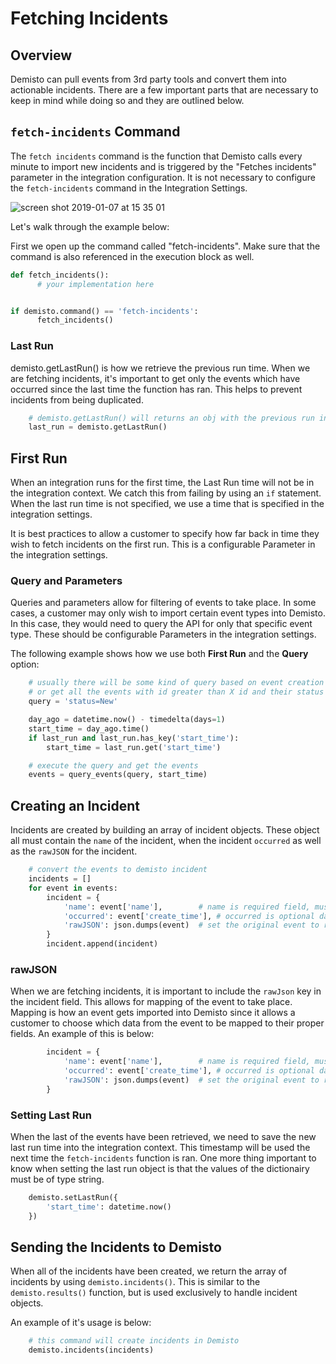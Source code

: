 # Fetching Incidents

## Overview
Demisto can pull events from 3rd party tools and convert them into actionable incidents. There are a few important parts that are necessary to keep in mind while doing so and they are outlined below.

## ```fetch-incidents``` Command
The ```fetch incidents``` command is the function that Demisto calls every minute to import new incidents and is triggered by the "Fetches incidents" parameter in the integration configuration. It is not necessary to configure the ```fetch-incidents``` command in the Integration Settings.

![screen shot 2019-01-07 at 15 35 01](https://user-images.githubusercontent.com/42912128/50771147-6aedb800-1292-11e9-833f-b5dd13e3507b.png)


Let's walk through the example below:

First we open up the command called "fetch-incidents". Make sure that the command is also referenced in the execution block as well.

```python
def fetch_incidents():
      # your implementation here


if demisto.command() == 'fetch-incidents':
      fetch_incidents()

```

### Last Run
demisto.getLastRun() is how we retrieve the previous run time. When we are fetching incidents, it's important to get only the events which have occurred since the last time the function has ran. This helps to prevent incidents from being duplicated.

```python
    # demisto.getLastRun() will returns an obj with the previous run in it.
    last_run = demisto.getLastRun()
```

## First Run
When an integration runs for the first time, the Last Run time will not be in the integration context. We catch this from failing by using an ```if``` statement. When the last run time is not specified, we use a time that is specified in the integration settings.

It is best practices to allow a customer to specify how far back in time they wish to fetch incidents on the first run. This is a configurable Parameter in the integration settings.

### Query and Parameters

Queries and parameters allow for filtering of events to take place. In some cases, a customer may only wish to import certain event types into Demisto. In this case, they would need to query the API for only that specific event type. These should be configurable Parameters in the integration settings.

The following example shows how we use both **First Run** and the **Query** option:
```python
    # usually there will be some kind of query based on event creation date, 
    # or get all the events with id greater than X id and their status is New
    query = 'status=New'

    day_ago = datetime.now() - timedelta(days=1) 
    start_time = day_ago.time()
    if last_run and last_run.has_key('start_time'):
        start_time = last_run.get('start_time')

    # execute the query and get the events
    events = query_events(query, start_time)
```

## Creating an Incident
Incidents are created by building an array of incident objects. These object all must contain the ```name``` of the incident, when the incident ```occurred``` as well as the ```rawJSON``` for the incident.

```python
    # convert the events to demisto incident 
    incidents = []
    for event in events:
        incident = {
            'name': event['name'],        # name is required field, must be set
            'occurred': event['create_time'], # occurred is optional date
            'rawJSON': json.dumps(event)  # set the original event to rawJSON, this will allow mapping of the event. Don't forget to `json.dumps`
        }
        incident.append(incident)
```

### rawJSON
When we are fetching incidents, it is important to include the ```rawJson``` key in the incident field. This allows for mapping of the event to take place. Mapping is how an event gets imported into Demisto since it allows a customer to choose which data from the event to be mapped to their proper fields. An example of this is below:

```python
        incident = {
            'name': event['name'],        # name is required field, must be set
            'occurred': event['create_time'], # occurred is optional date
            'rawJSON': json.dumps(event)  # set the original event to rawJSON, this will allow mapping of the event. Don't forget to `json.dumps`
        }
```


### Setting Last Run
When the last of the events have been retrieved, we need to save the new last run time into the integration context. This timestamp will be used the next time the ```fetch-incidents``` function is ran.
One more thing important to know when setting the last run object is that the values of the dictionairy must be of type string.

```python
    demisto.setLastRun({
        'start_time': datetime.now()
    })
```
## Sending the Incidents to Demisto
When all of the incidents have been created, we return the array of incidents by using ```demisto.incidents()```. This is similar to the ```demisto.results()``` function, but is used exclusively to handle incident objects.

An example of it's usage is below:

```python
    # this command will create incidents in Demisto
    demisto.incidents(incidents)
```
